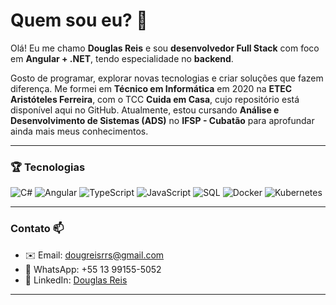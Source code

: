 # Quem sou eu? 🤔

Olá! Eu me chamo **Douglas Reis** e sou **desenvolvedor Full Stack** com foco em **Angular + .NET**, tendo especialidade no **backend**.  

Gosto de programar, explorar novas tecnologias e criar soluções que fazem diferença. Me formei em **Técnico em Informática** em 2020 na **ETEC Aristóteles Ferreira**, com o TCC **Cuida em Casa**, cujo repositório está disponível aqui no GitHub. Atualmente, estou cursando **Análise e Desenvolvimento de Sistemas (ADS)** no **IFSP - Cubatão** para aprofundar ainda mais meus conhecimentos.  

---

### 🏆 Tecnologias
![C#](https://img.shields.io/badge/C%23-239120?style=for-the-badge&logo=c-sharp&logoColor=white)
![Angular](https://img.shields.io/badge/Angular-DD0031?style=for-the-badge&logo=angular&logoColor=white)
![TypeScript](https://img.shields.io/badge/TypeScript-3178C6?style=for-the-badge&logo=typescript&logoColor=white)
![JavaScript](https://img.shields.io/badge/JavaScript-F7DF1E?style=for-the-badge&logo=javascript&logoColor=black)
![SQL](https://img.shields.io/badge/SQL-00758F?style=for-the-badge&logo=Microsoft-SQL-Server&logoColor=white)
![Docker](https://img.shields.io/badge/Docker-2496ED?style=for-the-badge&logo=docker&logoColor=white)
![Kubernetes](https://img.shields.io/badge/Kubernetes-326CE5?style=for-the-badge&logo=kubernetes&logoColor=white)



---

### Contato 📫

- ✉️ Email: [dougreisrrs@gmail.com](mailto:dougreisrrs@gmail.com)  
- 📱 WhatsApp: +55 13 99155-5052  
- 🔗 LinkedIn: [Douglas Reis](https://www.linkedin.com/in/dougreisss/)  

---

<!--  
**dougreisss/dougreisss** is a ✨ _special_ ✨ repository because its `README.md` (this file) appears on your GitHub profile.
